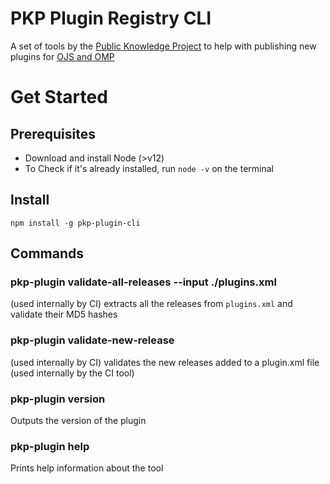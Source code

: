 # PKP Plugin Registry CLI

A set of tools by the [Public Knowledge Project](https://docs.pkp.sfu.ca/) to help with publishing new plugins for [OJS and OMP](https://docs.pkp.sfu.ca/dev/plugin-guide/en/release)

# Get Started

## Prerequisites

- Download and install Node (>v12)
- To Check if it's already installed, run `node -v` on the terminal

## Install

`npm install -g pkp-plugin-cli`

## Commands

### pkp-plugin validate-all-releases --input ./plugins.xml

(used internally by CI) extracts all the releases from `plugins.xml` and validate their MD5 hashes

### pkp-plugin validate-new-release

(used internally by CI) validates the new releases added to a plugin.xml file (used internally by the CI tool)

### pkp-plugin version

Outputs the version of the plugin

### pkp-plugin help

Prints help information about the tool
